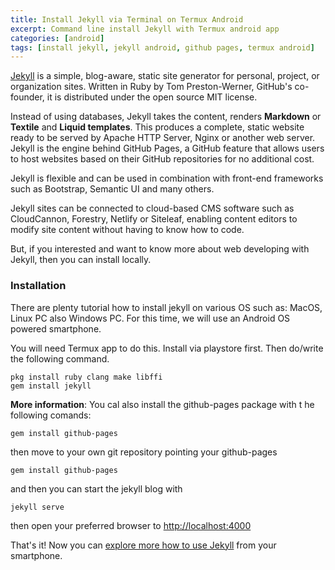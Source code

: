 ```yaml
---
title: Install Jekyll via Terminal on Termux Android
excerpt: Command line install Jekyll with Termux android app
categories: [android]
tags: [install jekyll, jekyll android, github pages, termux android]
---
```

[Jekyll](https://jekylrb.com) is a simple, blog-aware, static site generator for personal, project, or organization sites. Written in Ruby by Tom Preston-Werner, GitHub's co-founder, it is distributed under the open source MIT license.

Instead of using databases, Jekyll takes the content, renders **Markdown** or **Textile** and **Liquid templates**. This produces a complete, static website ready to be served by Apache HTTP Server, Nginx or another web server. Jekyll is the engine behind GitHub Pages, a GitHub feature that allows users to host websites based on their GitHub repositories for no additional cost.

Jekyll is flexible and can be used in combination with front-end frameworks such as Bootstrap, Semantic UI and many others.

Jekyll sites can be connected to cloud-based CMS software such as CloudCannon, Forestry, Netlify or Siteleaf, enabling content editors to modify site content without having to know how to code.

But, if you interested and want to know more about web developing with Jekyll, then you can install locally. 

### Installation

There are plenty tutorial how to install jekyll on various OS such as: MacOS, Linux PC also Windows PC. For this time, we will use an Android OS powered smartphone.

You will need Termux app to do this. Install via playstore first. Then do/write the following command.

```terminal
pkg install ruby clang make libffi 
gem install jekyll
```

**More information**: You cal also install the github-pages package with t he following comands:

```terminal
gem install github-pages
```
then move to your own git repository pointing your github-pages

```terminal
gem install github-pages
```
and then you can start the jekyll blog with

```terminal
jekyll serve
```

then open your preferred browser to [http://localhost:4000](http://localhost:4000)

That's it! Now you can [explore more how to use Jekyll](https://jekyllrb.com/docs/) from your smartphone.
